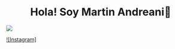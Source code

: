 <div align='center'>
<h1 align= 'center' >Hola! Soy Martin Andreani👋</h1>
</div>
<img src='https://imgur.com/yrcWC3C.png'>

[![Instagram]](https://img.shields.io/badge/Instagram-E4405F?style=for-the-badge&logo=instagram&logoColor=white)
